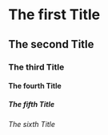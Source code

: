 # The first Title
## The second Title
### The third Title
#### The fourth Title
##### The fifth Title
###### The sixth Title
